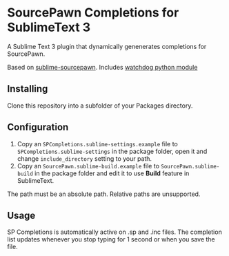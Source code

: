 # SourcePawn Completions for SublimeText 3

A Sublime Text 3 plugin that dynamically genenerates completions for SourcePawn.

Based on [sublime-sourcepawn](https://github.com/austinwagner/sublime-sourcepawn).
Includes [watchdog python module](https://https://github.com/gorakhargosh/watchdog)

## Installing

Clone this repository into a subfolder of your Packages directory.

## Configuration

1. Copy an `SPCompletions.sublime-settings.example` file to `SPCompletions.sublime-settings` in the package folder, open it and change `include_directory` setting to your path.
2. Copy an `SourcePawn.sublime-build.example` file to `SourcePawn.sublime-build` in the package folder and edit it to use **Build** feature in SublimeText.

The path must be an absolute path. Relative paths are unsupported.


## Usage

SP Completions is automatically active on .sp and .inc files. The completion list updates whenever you stop typing for 1 second or when you save the file.
